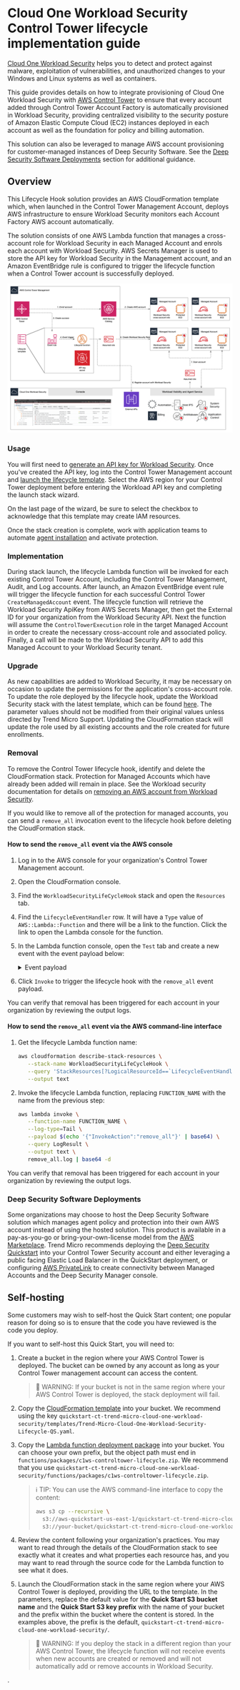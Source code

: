 # Cloud One Workload Security Control Tower lifecycle implementation guide

[Cloud One Workload Security] helps you to detect and protect against malware,
exploitation of vulnerabilities, and unauthorized changes to your Windows and
Linux systems as well as containers.

[cloud one workload security]: https://cloudone.trendmicro.com

This guide provides details on how to integrate provisioning of Cloud One
Workload Security with [AWS Control Tower] to ensure that every account added
through Control Tower Account Factory is automatically provisioned in Workload
Security, providing centralized visibility to the security posture of Amazon
Elastic Compute Cloud (EC2) instances deployed in each account as well as the
foundation for policy and billing automation.

This solution can also be leveraged to manage AWS account provisioning for
customer-managed instances of Deep Security Software. See the
[Deep Security Software Deployments](#deep-security-software-deployments)
section for additional guidance.

[aws control tower]: https://aws.amazon.com/controltower/

## Overview

This Lifecycle Hook solution provides an AWS CloudFormation template which, when
launched in the Control Tower Management Account, deploys AWS infrastructure to
ensure Workload Security monitors each Account Factory AWS account
automatically.

The solution consists of one AWS Lambda function that manages a cross-account
role for Workload Security in each Managed Account and enrols each account with
Workload Security. AWS Secrets Manager is used to store the API key for Workload
Security in the Management account, and an Amazon EventBridge rule is configured
to trigger the lifecycle function when a Control Tower account is successfully
deployed.

![Solution overview](docs/images/overview.png "Solution overview")

### Usage

You will first need to [generate an API key for Workload Security]. Once you've
created the API key, log into the Control Tower Management account and [launch
the lifecycle template]. Select the AWS region for your Control Tower deployment
before entering the Workload API key and completing the launch stack wizard.

On the last page of the wizard, be sure to select the checkbox to acknowledge
that this template may create IAM resources.

Once the stack creation is complete, work with application teams to automate
[agent installation] and activate protection.

[generate an api key for workload security]:
  https://aws.amazon.com/controltower/
[launch the lifecycle template]:
  https://us-east-1.console.aws.amazon.com/CloudFormation/home?region=us-east-1#/stacks/create/review?templateURL=https://aws-quickstart-us-east-1.s3.amazonaws.com/quickstart-ct-trend-micro-cloud-one-workload-security/templates/Trend-Micro-Cloud-One-Workload-Security-LifeCycle-QS.yaml&stackName=WorkloadSecurityLifeCycleHook
[agent installation]:
  https://help.deepsecurity.trendmicro.com/agent-install.html

### Implementation

During stack launch, the lifecycle Lambda function will be invoked for each
existing Control Tower Account, including the Control Tower Management, Audit,
and Log accounts. After launch, an Amazon EventBridge event rule will trigger
the lifecycle function for each successful Control Tower `CreateManagedAccount`
event. The lifecycle function will retrieve the Workload Security ApiKey from
AWS Secrets Manager, then get the External ID for your organization from the
Workload Security API. Next the function will assume the `ControlTowerExecution`
role in the target Managed Account in order to create the necessary
cross-account role and associated policy. Finally, a call will be made to the
Workload Security API to add this Managed Account to your Workload Security
tenant.

### Upgrade

As new capabilities are added to Workload Security, it may be necessary on
occasion to update the permissions for the application's cross-account role. To
update the role deployed by the lifecycle hook, update the Workload Security
stack with the latest template, which can be found
[here](https://aws-quickstart-us-east-1.s3.amazonaws.com/quickstart-ct-trend-micro-cloud-one-workload-security/templates/Trend-Micro-Cloud-One-Workload-Security-LifeCycle-QS.yaml "Download link").
The parameter values should not be modified from their original values unless
directed by Trend Micro Support. Updating the CloudFormation stack will update
the role used by all existing accounts and the role created for future
enrollments.

### Removal

To remove the Control Tower lifecycle hook, identify and delete the
CloudFormation stack. Protection for Managed Accounts which have already been
added will remain in place. See the Workload security documentation for details
on
[removing an AWS account from Workload Security](https://cloudone.trendmicro.com/docs/workload-security/aws-account-manage/#Remove).

If you would like to remove all of the protection for managed accounts, you can
send a `remove_all` invocation event to the lifecycle hook before deleting the
CloudFormation stack.

#### How to send the `remove_all` event via the AWS console

1. Log in to the AWS console for your organization's Control Tower Management
   account.

2. Open the CloudFormation console.

3. Find the `WorkloadSecurityLifeCycleHook` stack and open the `Resources` tab.

4. Find the `LifecycleEventHandler` row. It will have a `Type` value of
   `AWS::Lambda::Function` and there will be a link to the function. Click the
   link to open the Lambda console for the function.

5. In the Lambda function console, open the `Test` tab and create a new event
   with the event payload below:

   <details>
   <summary>Event payload</summary>

   ```json
   {
     "InvokeAction": "remove_all"
   }
   ```

   </details>

6. Click `Invoke` to trigger the lifecycle hook with the `remove_all` event
   payload.

You can verify that removal has been triggered for each account in your
organization by reviewing the output logs.

#### How to send the `remove_all` event via the AWS command-line interface

1. Get the lifecycle Lambda function name:

   ```sh
   aws cloudformation describe-stack-resources \
      --stack-name WorkloadSecurityLifeCycleHook \
      --query 'StackResources[?LogicalResourceId==`LifecycleEventHandler`].PhysicalResourceId' \
      --output text
   ```

2. Invoke the lifecycle Lambda function, replacing `FUNCTION_NAME` with the name
   from the previous step:

   ```sh
   aws lambda invoke \
      --function-name FUNCTION_NAME \
      --log-type=Tail \
      --payload $(echo '{"InvokeAction":"remove_all"}' | base64) \
      --query LogResult \
      --output text \
      remove_all.log | base64 -d
   ```

You can verify that removal has been triggered for each account in your
organization by reviewing the output logs.

### Deep Security Software Deployments

Some organizations may choose to host the Deep Security Software solution which
manages agent policy and protection into their own AWS account instead of using
the hosted solution. This product is available in a pay-as-you-go or
bring-your-own-license model from the [AWS Marketplace]. Trend Micro recommends
deploying the [Deep Security Quickstart] into your Control Tower Security
account and either leveraging a public facing Elastic Load Balancer in the
QuickStart deployment, or configuring [AWS PrivateLink] to create connectivity
between Managed Accounts and the Deep Security Manager console.

[aws marketplace]:
  https://aws.amazon.com/marketplace/pp/Trend-Micro-Trend-Micro-Deep-Security/B01AVYHVHO
[deep security quickstart]:
  https://s3.amazonaws.com/awsmp-fulfillment-cf-templates-prod/d70fb77f-c90c-40e9-8cba-2d257a7b01d2.a79962c7-5e92-42f7-6484-e9ed7afcd8f6.template
[aws privatelink]: https://aws.amazon.com/privatelink/

## Self-hosting

Some customers may wish to self-host the Quick Start content; one popular reason
for doing so is to ensure that the code you have reviewed is the code you
deploy.

If you want to self-host this Quick Start, you will need to:

1. Create a bucket in the region where your AWS Control Tower is deployed. The
   bucket can be owned by any account as long as your Control Tower management
   account can access the content.

   > :rotating_light: WARNING: If your bucket is not in the same region where
   > your AWS Control Tower is deployed, the stack deployment will fail.

2. Copy the
   [CloudFormation template](https://aws-quickstart-us-east-1.s3.amazonaws.com/quickstart-ct-trend-micro-cloud-one-workload-security/templates/Trend-Micro-Cloud-One-Workload-Security-LifeCycle-QS.yaml)
   into your bucket. We recommend using the key
   `quickstart-ct-trend-micro-cloud-one-workload-security/templates/Trend-Micro-Cloud-One-Workload-Security-Lifecycle-QS.yaml`.

3. Copy the
   [Lambda function deployment package](https://aws-quickstart-us-east-1.s3.amazonaws.com/quickstart-ct-trend-micro-cloud-one-workload-security/functions/packages/c1ws-controltower-lifecycle.zip)
   into your bucket. You can choose your own prefix, but the object path must
   end in `functions/packages/c1ws-controltower-lifecycle.zip`. We recommend
   that you use
   `quickstart-ct-trend-micro-cloud-one-workload-security/functions/packages/c1ws-controltower-lifecycle.zip`.

   > :information_source: TIP: You can use the AWS command-line interface to
   > copy the content:
   >
   > ```sh
   > aws s3 cp --recursive \
   >   s3://aws-quickstart-us-east-1/quickstart-ct-trend-micro-cloud-one-workload-security \
   >   s3://your-bucket/quickstart-ct-trend-micro-cloud-one-workload-security
   > ```

4. Review the content following your organization's practices. You may want to
   read through the details of the CloudFormation stack to see exactly what it
   creates and what properties each resource has, and you may want to read
   through the source code for the Lambda function to see what it does.

5. Launch the CloudFormation stack in the same region where your AWS Control
   Tower is deployed, providing the URL to the template. In the parameters,
   replace the default value for the **Quick Start S3 bucket name** and the
   **Quick Start S3 key prefix** with the name of your bucket and the prefix
   within the bucket where the content is stored. In the examples above, the
   prefix is the default,
   `quickstart-ct-trend-micro-cloud-one-workload-security/`.

   > :rotating_light: WARNING: If you deploy the stack in a different region
   > than your AWS Control Tower, the lifecycle function will not receive events
   > when new accounts are created or removed and will not automatically add or
   > remove accounts in Workload Security.

.
